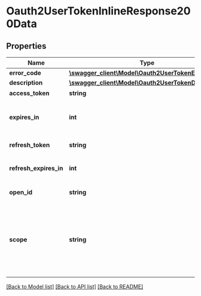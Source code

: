 # Oauth2UserTokenInlineResponse200Data

## Properties
Name | Type | Description | Notes
------------ | ------------- | ------------- | -------------
**error_code** | [**\swagger_client\Model\Oauth2UserTokenErrorCode**](Oauth2UserTokenErrorCode.md) |  | [optional] 
**description** | [**\swagger_client\Model\Oauth2UserTokenDescription**](Oauth2UserTokenDescription.md) |  | [optional] 
**access_token** | **string** | 接口调用凭证 | [optional] 
**expires_in** | **int** | access_token接口调用凭证超时时间，单位（秒) | [optional] 
**refresh_token** | **string** | 用户刷新access_token | [optional] 
**refresh_expires_in** | **int** | refresh_token凭证超时时间，单位（秒) | [optional] 
**open_id** | **string** | 授权用户唯一标识 | [optional] 
**scope** | **string** | 用户授权的作用域(Scope)，使用逗号（,）分隔，开放平台几乎几乎每个接口都需要特定的Scope。 | [optional] 

[[Back to Model list]](../README.md#documentation-for-models) [[Back to API list]](../README.md#documentation-for-api-endpoints) [[Back to README]](../README.md)

